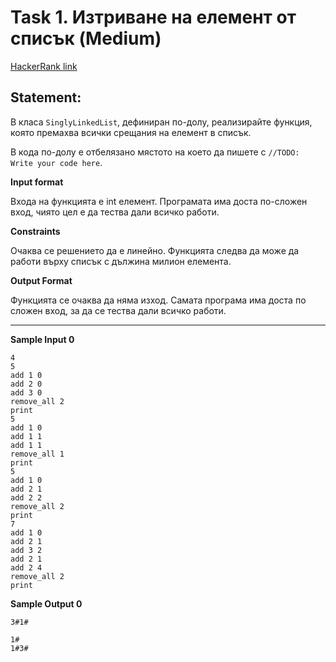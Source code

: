 # Task 1. Изтриване на елемент от списък (Medium)

[HackerRank link](<https://www.hackerrank.com/contests/sda-2021-2021-test-2-test/challenges/challenge-3111>)

## Statement:

В класа `SinglyLinkedList`, дефиниран по-долу, реализирайте функция, която премахва всички срещания на елемент в списък. 

В кода по-долу е отбелязано мястото на което да пишете с `//TODO: Write your code here`.

**Input format**

Входа на функцията е int елемент. Програмата има доста по-сложен вход, чиято цел е да тества дали всичко работи.

**Constraints**

Очаква се решението да е линейно.
Функцията следва да може да работи върху списък с дължина милион елемента.

**Output Format**

Функцията се очаква да няма изход. Самата програма има доста по сложен вход, за да се тества дали всичко работи.

---

**Sample Input 0**

```
4
5
add 1 0
add 2 0
add 3 0
remove_all 2
print
5
add 1 0
add 1 1
add 1 1
remove_all 1
print
5
add 1 0
add 2 1
add 2 2
remove_all 2
print
7
add 1 0
add 2 1
add 3 2
add 2 1
add 2 4
remove_all 2
print
```

**Sample Output 0**

```
3#1#

1#
1#3#
```